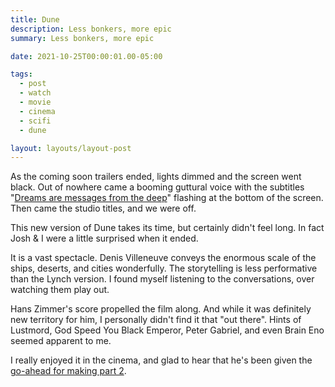 ```yaml
---
title: Dune
description: Less bonkers, more epic
summary: Less bonkers, more epic

date: 2021-10-25T00:00:01.00-05:00

tags:
  - post
  - watch
  - movie
  - cinema
  - scifi
  - dune

layout: layouts/layout-post
---
```

As the coming soon trailers ended, lights dimmed and the screen went black. Out of nowhere came a booming guttural voice with the subtitles "[Dreams are messages from the deep](https://youtu.be/e00ZkbslyOE "clip on YouTube")" flashing at the bottom of the screen. Then came the studio titles, and we were off.

This new version of Dune takes its time, but certainly didn't feel long. In fact Josh & I were a little surprised when it ended.

It is a vast spectacle. Denis Villeneuve conveys the enormous scale of the ships, deserts, and cities wonderfully. The storytelling is less performative than the Lynch version. I found myself listening to the conversations, over watching them play out.

Hans Zimmer's score propelled the film along. And while it was definitely new territory for him, I personally didn't find it that "out there". Hints of Lustmord, God Speed You Black Emperor, Peter Gabriel, and even Brain Eno seemed apparent to me.

I really enjoyed it in the cinema, and glad to hear that he's been given the [go-ahead for making part 2](https://variety.com/2021/film/news/dune-part-2-sequel-1235094974/ "article on Variety.com"). 